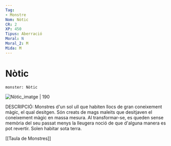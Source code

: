 ```yaml
---
Tag:
- Monstre
Nom: Nòtic
CR: 2
XP: 450
Tipus: Aberració
Moral: N
Moral_2: M
Mida: M
---
```

# Nòtic

```statblock
monster: Nòtic
```

![Nòtic_imatge | 190](https://www.dndbeyond.com/avatars/thumbnails/30833/693/1000/1000/638063870558761680.png)

DESCRIPCIÓ: 
Monstres d'un sol ull que habiten llocs de gran coneixement màgic, el qual desitgen. Són creats de mags maleits que desitjaven el coneixement màgic en massa mesura. Al transformar-se, es queden sense memòria del seu passat menys la lleugera noció de que d'alguna manera es pot revertir. Solen habitar sota terra.

[[Taula de Monstres]]